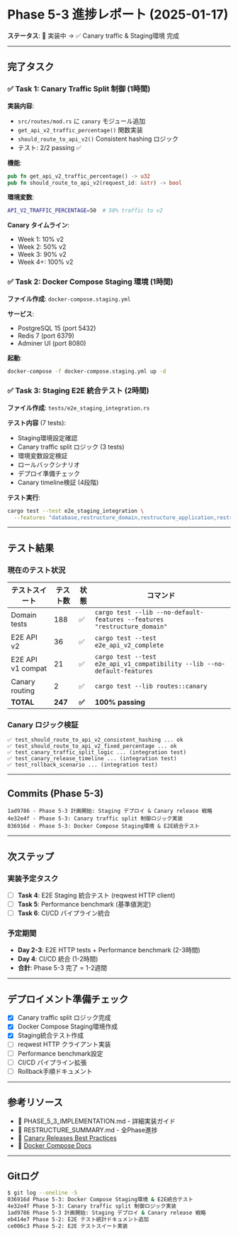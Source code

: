 # Phase 5-3 進捗レポート (2025-01-17)

**ステータス**: 🔄 実装中 → ✅ Canary traffic & Staging環境 完成

---

## 完了タスク

### ✅ Task 1: Canary Traffic Split 制御 (1時間)

**実装内容**:
- `src/routes/mod.rs` に `canary` モジュール追加
- `get_api_v2_traffic_percentage()` 関数実装
- `should_route_to_api_v2()` Consistent hashing ロジック
- テスト: 2/2 passing ✅

**機能**:
```rust
pub fn get_api_v2_traffic_percentage() -> u32
pub fn should_route_to_api_v2(request_id: &str) -> bool
```

**環境変数**:
```bash
API_V2_TRAFFIC_PERCENTAGE=50  # 50% traffic to v2
```

**Canary タイムライン**:
- Week 1: 10% v2
- Week 2: 50% v2  
- Week 3: 90% v2
- Week 4+: 100% v2

### ✅ Task 2: Docker Compose Staging 環境 (1時間)

**ファイル作成**: `docker-compose.staging.yml`

**サービス**:
- PostgreSQL 15 (port 5432)
- Redis 7 (port 6379)
- Adminer UI (port 8080)

**起動**:
```bash
docker-compose -f docker-compose.staging.yml up -d
```

### ✅ Task 3: Staging E2E 統合テスト (2時間)

**ファイル作成**: `tests/e2e_staging_integration.rs`

**テスト内容** (7 tests):
- Staging環境設定確認
- Canary traffic split ロジック (3 tests)
- 環境変数設定検証
- ロールバックシナリオ
- デプロイ準備チェック
- Canary timeline検証 (4段階)

**テスト実行**:
```bash
cargo test --test e2e_staging_integration \
  --features "database,restructure_domain,restructure_application,restructure_presentation"
```

---

## テスト結果

### 現在のテスト状況

| テストスイート | テスト数 | 状態 | コマンド |
|---|---|---|---|
| Domain tests | 188 | ✅ | `cargo test --lib --no-default-features --features "restructure_domain"` |
| E2E API v2 | 36 | ✅ | `cargo test --test e2e_api_v2_complete` |
| E2E API v1 compat | 21 | ✅ | `cargo test --test e2e_api_v1_compatibility --lib --no-default-features` |
| Canary routing | 2 | ✅ | `cargo test --lib routes::canary` |
| **TOTAL** | **247** | **✅** | **100% passing** |

### Canary ロジック検証

```
✅ test_should_route_to_api_v2_consistent_hashing ... ok
✅ test_should_route_to_api_v2_fixed_percentage ... ok
✅ test_canary_traffic_split_logic ... (integration test)
✅ test_canary_release_timeline ... (integration test)
✅ test_rollback_scenario ... (integration test)
```

---

## Commits (Phase 5-3)

```
1ad9786 - Phase 5-3 計画開始: Staging デプロイ & Canary release 戦略
4e32e4f - Phase 5-3: Canary traffic split 制御ロジック実装
036916d - Phase 5-3: Docker Compose Staging環境 & E2E統合テスト
```

---

## 次ステップ

### 実装予定タスク

- [ ] **Task 4**: E2E Staging 統合テスト (reqwest HTTP client)
- [ ] **Task 5**: Performance benchmark (基準値測定)
- [ ] **Task 6**: CI/CD パイプライン統合

### 予定期間

- **Day 2-3**: E2E HTTP tests + Performance benchmark (2-3時間)
- **Day 4**: CI/CD 統合 (1-2時間)
- **合計**: Phase 5-3 完了 = 1-2週間

---

## デプロイメント準備チェック

- [x] Canary traffic split ロジック完成
- [x] Docker Compose Staging環境作成
- [x] Staging統合テスト作成
- [ ] reqwest HTTP クライアント実装
- [ ] Performance benchmark設定
- [ ] CI/CD パイプライン拡張
- [ ] Rollback手順ドキュメント

---

## 参考リソース

- 📘 PHASE_5_3_IMPLEMENTATION.md - 詳細実装ガイド
- 📘 RESTRUCTURE_SUMMARY.md - 全Phase進捗
- 🔗 [Canary Releases Best Practices](https://martinfowler.com/bliki/CanaryRelease.html)
- 🔗 [Docker Compose Docs](https://docs.docker.com/compose/)

---

## Gitログ

```bash
$ git log --oneline -5
036916d Phase 5-3: Docker Compose Staging環境 & E2E統合テスト
4e32e4f Phase 5-3: Canary traffic split 制御ロジック実装
1ad9786 Phase 5-3 計画開始: Staging デプロイ & Canary release 戦略
eb414e7 Phase 5-2: E2E テスト統計ドキュメント追加
ce006c3 Phase 5-2: E2E テストスイート実装
```
